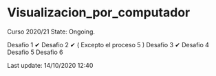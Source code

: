 # Visualizacion_por_computador
Curso 2020/21
 State: Ongoing.


  Desafio 1 ✔
  Desafio 2 ✔ ( Excepto el proceso 5 )
  Desafio 3 ✔ 
  Desafio 4
  Desafio 5
  Desafio 6
  

  Last update: 	14/10/2020 12:40
